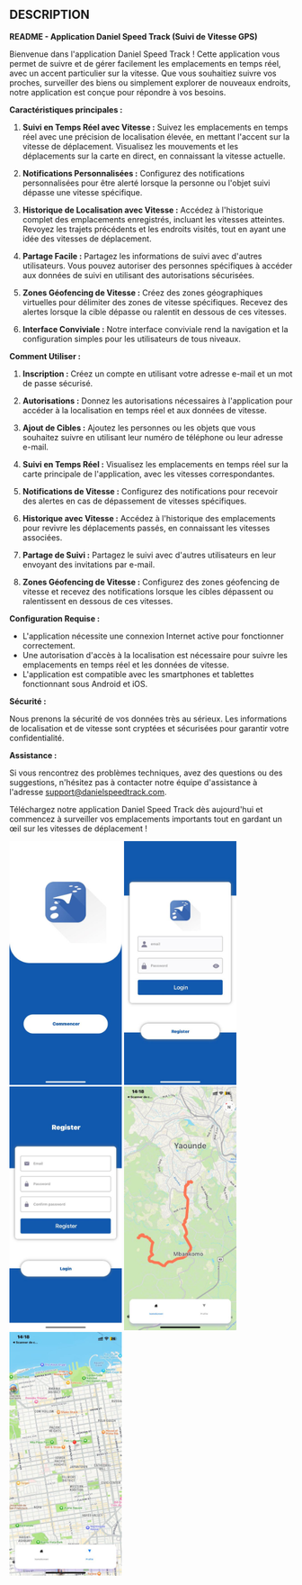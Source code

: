 ## DESCRIPTION

**README - Application Daniel Speed Track (Suivi de Vitesse GPS)**

Bienvenue dans l'application Daniel Speed Track ! Cette application vous permet de suivre et de gérer facilement les emplacements en temps réel, avec un accent particulier sur la vitesse. Que vous souhaitiez suivre vos proches, surveiller des biens ou simplement explorer de nouveaux endroits, notre application est conçue pour répondre à vos besoins.

**Caractéristiques principales :**

1. **Suivi en Temps Réel avec Vitesse :** Suivez les emplacements en temps réel avec une précision de localisation élevée, en mettant l'accent sur la vitesse de déplacement. Visualisez les mouvements et les déplacements sur la carte en direct, en connaissant la vitesse actuelle.

2. **Notifications Personnalisées :** Configurez des notifications personnalisées pour être alerté lorsque la personne ou l'objet suivi dépasse une vitesse spécifique.

3. **Historique de Localisation avec Vitesse :** Accédez à l'historique complet des emplacements enregistrés, incluant les vitesses atteintes. Revoyez les trajets précédents et les endroits visités, tout en ayant une idée des vitesses de déplacement.

4. **Partage Facile :** Partagez les informations de suivi avec d'autres utilisateurs. Vous pouvez autoriser des personnes spécifiques à accéder aux données de suivi en utilisant des autorisations sécurisées.

5. **Zones Géofencing de Vitesse :** Créez des zones géographiques virtuelles pour délimiter des zones de vitesse spécifiques. Recevez des alertes lorsque la cible dépasse ou ralentit en dessous de ces vitesses.

6. **Interface Conviviale :** Notre interface conviviale rend la navigation et la configuration simples pour les utilisateurs de tous niveaux.

**Comment Utiliser :**

1. **Inscription :** Créez un compte en utilisant votre adresse e-mail et un mot de passe sécurisé.

2. **Autorisations :** Donnez les autorisations nécessaires à l'application pour accéder à la localisation en temps réel et aux données de vitesse.

3. **Ajout de Cibles :** Ajoutez les personnes ou les objets que vous souhaitez suivre en utilisant leur numéro de téléphone ou leur adresse e-mail.

4. **Suivi en Temps Réel :** Visualisez les emplacements en temps réel sur la carte principale de l'application, avec les vitesses correspondantes.

5. **Notifications de Vitesse :** Configurez des notifications pour recevoir des alertes en cas de dépassement de vitesses spécifiques.

6. **Historique avec Vitesse :** Accédez à l'historique des emplacements pour revivre les déplacements passés, en connaissant les vitesses associées.

7. **Partage de Suivi :** Partagez le suivi avec d'autres utilisateurs en leur envoyant des invitations par e-mail.

8. **Zones Géofencing de Vitesse :** Configurez des zones géofencing de vitesse et recevez des notifications lorsque les cibles dépassent ou ralentissent en dessous de ces vitesses.

**Configuration Requise :**

- L'application nécessite une connexion Internet active pour fonctionner correctement.
- Une autorisation d'accès à la localisation est nécessaire pour suivre les emplacements en temps réel et les données de vitesse.
- L'application est compatible avec les smartphones et tablettes fonctionnant sous Android et iOS.

**Sécurité :**

Nous prenons la sécurité de vos données très au sérieux. Les informations de localisation et de vitesse sont cryptées et sécurisées pour garantir votre confidentialité.

**Assistance :**

Si vous rencontrez des problèmes techniques, avez des questions ou des suggestions, n'hésitez pas à contacter notre équipe d'assistance à l'adresse support@danielspeedtrack.com.

Téléchargez notre application Daniel Speed Track dès aujourd'hui et commencez à surveiller vos emplacements importants tout en gardant un œil sur les vitesses de déplacement !

<img src="https://github.com/DanielSpeedTrack/mobileApp/blob/master/pic/1.jpg" alt="Partage Facile" width="200">
<img src="https://github.com/DanielSpeedTrack/mobileApp/blob/master/pic/2.jpg" alt="Partage Facile" width="200">
<img src="https://github.com/DanielSpeedTrack/mobileApp/blob/master/pic/3.jpg" alt="Partage Facile" width="200">
<img src="https://github.com/DanielSpeedTrack/mobileApp/blob/master/pic/4.jpg" alt="Partage Facile" width="200">
<img src="https://github.com/DanielSpeedTrack/mobileApp/blob/master/pic/5.jpg" alt="Partage Facile" width="200">







